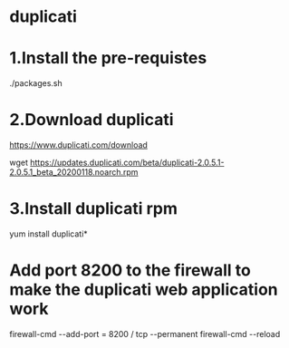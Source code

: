 # duplicati
# 1.Install the pre-requistes
./packages.sh
# 2.Download duplicati
https://www.duplicati.com/download

wget https://updates.duplicati.com/beta/duplicati-2.0.5.1-2.0.5.1_beta_20200118.noarch.rpm
# 3.Install duplicati rpm
yum install duplicati*
# Add port 8200 to the firewall to make the duplicati web application work
firewall-cmd --add-port = 8200 / tcp --permanent
firewall-cmd --reload
